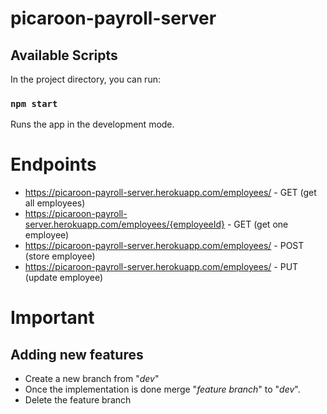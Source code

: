 # picaroon-payroll-server


## Available Scripts

In the project directory, you can run:

### `npm start`

Runs the app in the development mode.

# Endpoints

* https://picaroon-payroll-server.herokuapp.com/employees/ - GET (get all employees)
* https://picaroon-payroll-server.herokuapp.com/employees/{employeeId} - GET (get one employee)
* https://picaroon-payroll-server.herokuapp.com/employees/ - POST (store employee)
* https://picaroon-payroll-server.herokuapp.com/employees/ - PUT (update employee) 

# Important

## Adding new features
* Create a new branch from "_dev_"
* Once the implementation is done merge "_feature branch_" to "_dev_".
* Delete the feature branch

